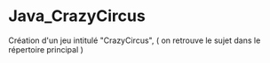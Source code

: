 # Java_CrazyCircus
Création d'un jeu intitulé "CrazyCircus", ( on retrouve le sujet dans le répertoire principal )
